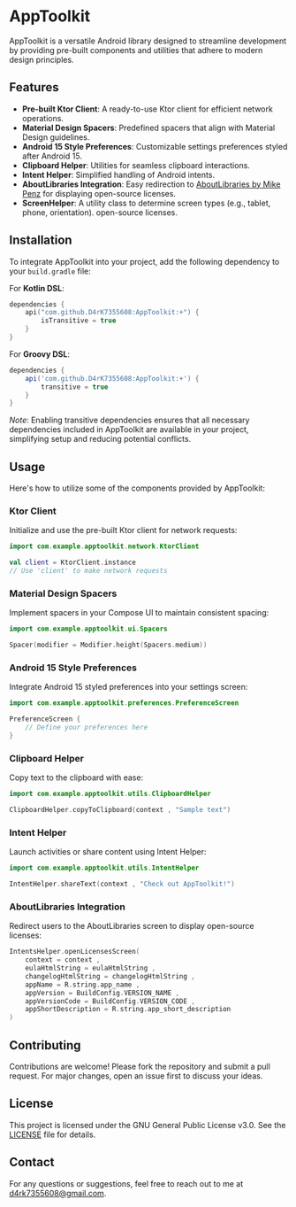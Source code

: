 # AppToolkit

AppToolkit is a versatile Android library designed to streamline development by providing pre-built
components and utilities that adhere to modern design principles.

## Features

- **Pre-built Ktor Client**: A ready-to-use Ktor client for efficient network operations.
- **Material Design Spacers**: Predefined spacers that align with Material Design guidelines.
- **Android 15 Style Preferences**: Customizable settings preferences styled after Android 15.
- **Clipboard Helper**: Utilities for seamless clipboard interactions.
- **Intent Helper**: Simplified handling of Android intents.
- **AboutLibraries Integration**: Easy redirection
  to [AboutLibraries by Mike Penz](https://github.com/mikepenz/AboutLibraries) for displaying
  open-source licenses.
- **ScreenHelper**: A utility class to determine screen types (e.g., tablet, phone, orientation).
  open-source licenses.

## Installation

To integrate AppToolkit into your project, add the following dependency to your `build.gradle` file:

For **Kotlin DSL**:

```kotlin
dependencies {
    api("com.github.D4rK7355608:AppToolkit:+") {
        isTransitive = true
    }
}
```

For **Groovy DSL**:

```groovy
dependencies {
    api('com.github.D4rK7355608:AppToolkit:+') {
        transitive = true
    }
}
```

*Note*: Enabling transitive dependencies ensures that all necessary dependencies included in
AppToolkit are available in your project, simplifying setup and reducing potential conflicts.

## Usage

Here's how to utilize some of the components provided by AppToolkit:

### Ktor Client

Initialize and use the pre-built Ktor client for network requests:

```kotlin
import com.example.apptoolkit.network.KtorClient

val client = KtorClient.instance
// Use 'client' to make network requests
```

### Material Design Spacers

Implement spacers in your Compose UI to maintain consistent spacing:

```kotlin
import com.example.apptoolkit.ui.Spacers

Spacer(modifier = Modifier.height(Spacers.medium))
```

### Android 15 Style Preferences

Integrate Android 15 styled preferences into your settings screen:

```kotlin
import com.example.apptoolkit.preferences.PreferenceScreen

PreferenceScreen {
    // Define your preferences here
}
```

### Clipboard Helper

Copy text to the clipboard with ease:

```kotlin
import com.example.apptoolkit.utils.ClipboardHelper

ClipboardHelper.copyToClipboard(context , "Sample text")
```

### Intent Helper

Launch activities or share content using Intent Helper:

```kotlin
import com.example.apptoolkit.utils.IntentHelper

IntentHelper.shareText(context , "Check out AppToolkit!")
```

### AboutLibraries Integration

Redirect users to the AboutLibraries screen to display open-source licenses:

```kotlin
IntentsHelper.openLicensesScreen(
    context = context ,
    eulaHtmlString = eulaHtmlString ,
    changelogHtmlString = changelogHtmlString ,
    appName = R.string.app_name ,
    appVersion = BuildConfig.VERSION_NAME ,
    appVersionCode = BuildConfig.VERSION_CODE ,
    appShortDescription = R.string.app_short_description
)
```

## Contributing

Contributions are welcome! Please fork the repository and submit a pull request. For major changes,
open an issue first to discuss your ideas.

## License

This project is licensed under the GNU General Public License v3.0. See the [LICENSE](LICENSE) file
for details.

## Contact

For any questions or suggestions, feel free to reach out to me
at [d4rk7355608@gmail.com](mailto:d4rk7355608@gmail.com).
